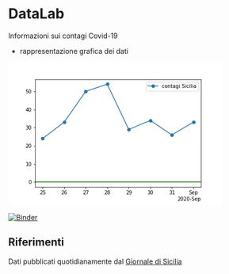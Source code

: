 # DataLab

Informazioni sui contagi Covid-19
* rappresentazione grafica dei dati

![](./grafico-Sicilia.jpg)

[![Binder](https://mybinder.org/badge_logo.svg)](https://mybinder.org/v2/gh/POSS-UniMe/DataLab/master?filepath=ContagiSicilia.ipynb)

## Riferimenti
Dati pubblicati quotidianamente dal [Giornale di Sicilia](https://gds.it/)
